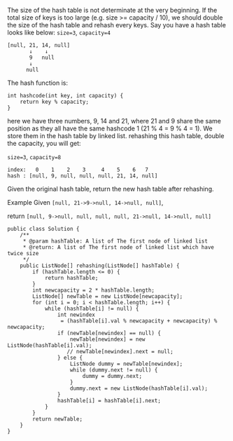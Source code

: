 The size of the hash table is not determinate at the very beginning. If the total size of keys is too large (e.g. size >= capacity / 10), we should double the size of the hash table and rehash every keys. Say you have a hash table looks like below:
`size=3`, `capacity=4`
```
[null, 21, 14, null]
       ↓    ↓
       9   null
       ↓
      null
```
The hash function is:
```
int hashcode(int key, int capacity) {
    return key % capacity;
}
```
here we have three numbers, 9, 14 and 21, where 21 and 9 share the same position as they all have the same hashcode 1 (21 % 4 = 9 % 4 = 1). We store them in the hash table by linked list.
rehashing this hash table, double the capacity, you will get:

`size=3`, `capacity=8`
```
index:   0    1    2    3     4    5    6   7
hash : [null, 9, null, null, null, 21, 14, null]
```
Given the original hash table, return the new hash table after rehashing.

Example
Given `[null, 21->9->null, 14->null, null]`,

return `[null, 9->null, null, null, null, 21->null, 14->null, null]`
```
public class Solution {
    /**
     * @param hashTable: A list of The first node of linked list
     * @return: A list of The first node of linked list which have twice size
     */
    public ListNode[] rehashing(ListNode[] hashTable) {
        if (hashTable.length <= 0) {
            return hashTable;
        }
        int newcapacity = 2 * hashTable.length;
        ListNode[] newTable = new ListNode[newcapacity];
        for (int i = 0; i < hashTable.length; i++) {
            while (hashTable[i] != null) {
                int newindex
                 = (hashTable[i].val % newcapacity + newcapacity) % newcapacity;
                if (newTable[newindex] == null) {
                    newTable[newindex] = new ListNode(hashTable[i].val);
                   // newTable[newindex].next = null;
                } else {
                    ListNode dummy = newTable[newindex];
                    while (dummy.next != null) {
                        dummy = dummy.next;
                    }
                    dummy.next = new ListNode(hashTable[i].val);
                }
                hashTable[i] = hashTable[i].next;
            }
        }
        return newTable;
    }
}
```

